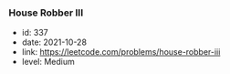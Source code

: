 ### House Robber III

* id: 337
* date: 2021-10-28
* link: https://leetcode.com/problems/house-robber-iii
* level: Medium
